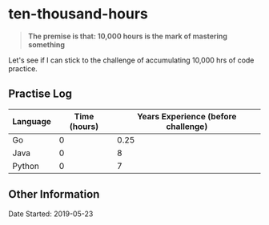 # ten-thousand-hours

> **The premise is that: 10,000 hours is the mark of mastering something**

Let's see if I can stick to the challenge of accumulating 10,000 hrs of code practice.

## Practise Log

| Language       | Time (hours)     | Years Experience (before challenge) |
|----------------|------------------|-------------------------------------|
| Go             | 0                | 0.25                                |
| Java           | 0                | 8                                   |
| Python         | 0                | 7                                   |


## Other Information

Date Started: 2019-05-23
